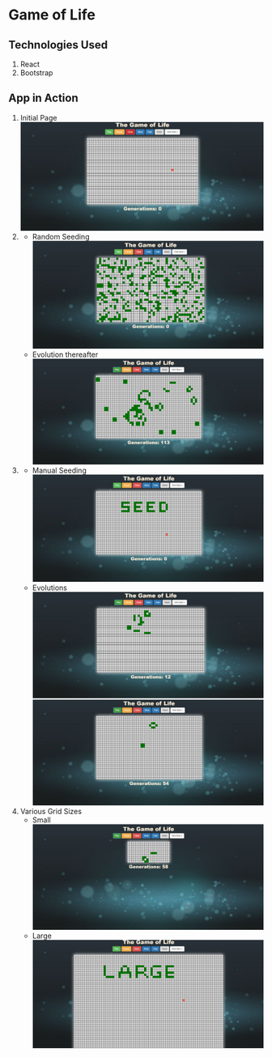 # Game of Life

## Technologies Used
1. React
2. Bootstrap

## App in Action
1. Initial Page   
![Initial](https://github.com/vishishtpriyadarshi/Game-of-Life/blob/master/img/Initial%20Page.png)   
2. * Random Seeding
![Random](https://github.com/vishishtpriyadarshi/Game-of-Life/blob/master/img/Automatic%20Seeding.png)  
   * Evolution thereafter
![Evolution](https://github.com/vishishtpriyadarshi/Game-of-Life/blob/master/img/Evolution%20after%20Auto-seed.png)   
3. * Manual Seeding
![Manual](https://github.com/vishishtpriyadarshi/Game-of-Life/blob/master/img/Manual%20Seeding.png)
   * Evolutions
   ![Evolution1](https://github.com/vishishtpriyadarshi/Game-of-Life/blob/master/img/Evolution%20-%202.png)
   ![Evolution2](https://github.com/vishishtpriyadarshi/Game-of-Life/blob/master/img/Evolution%20-%201.png)
4. Various Grid Sizes
   * Small 
   ![Small Grid](https://github.com/vishishtpriyadarshi/Game-of-Life/blob/master/img/Alternate%20Grid%20Size.png)
   * Large
   ![Large Grid](https://github.com/vishishtpriyadarshi/Game-of-Life/blob/master/img/Grid%20-%202.png)
